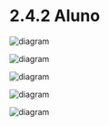 # 2.4.2 Aluno

![diagram](https://www.plantuml.com/plantuml/svg/0/fPJ1Ri8m38RlbVeE6LpO0JIk7Qf0av1sG-m1a4bSY9OcB75WFCyEUn1UR6axM3TQ2QsdsFBdFvR_A5D7OCddYYtdguVnE8xkQ8ivChS3ZWhMSUHUfTw1XPm19sDVwAYGmG6ToJ6EuYXPeCsaOZFbjKaOEBQOiJxXEoLhvGDYaHFeJUYo-EQbasHMcTTS6Wsgu7lBEGjtzmgrmHC8S6J1dkdJv-d3t1VSSbuCE7ZM3gsqp8Kv0uciB5wo6i7Haima1s5S2ScgiAeLQZX9yggwgWfRE86EszfSLSwXbGU22Wn12xCr5gePowY50f9xAK1WILwoDjg61Uwh6R_ZtsGS1Qk6mxJSR5XSUOo4EUXH-hFGlf8Qaus5u-F5LPQmoKHghhp0D3rtXgw63TyaqDGtKfXHqBmsu_-IGQxHhcwAVtpj97RbVoUrnZVIJV7w9Tsa5qTJr29yDN7q1G00)

![diagram](https://www.plantuml.com/plantuml/svg/0/ZP7FJW8n4CRlJVeE8rpmm0eIBYiXOCnwyK1s4wzaM0PexBROTXLy7Gy-WK_0YpbRWdyI3npQTFBzlczcqeaFw49TQSYpUQz_BSL5s515uBTOaiQ55Fv9cIqwh03BO5qHzfe0NydRYgIG8fsHMoaDKrqRcm9wc4sX7MWNqeMkwGSeb0zKuH4f_Y2Eoe1cpS6EdclbLR3pLMrAPGtgXc_b6V1uLxt-WC-mrJJkF2fVerPlwE21in6M1FdHV_WuV9A_RAnvrgpLAKXJp7E_c7TxGWQCt9DZ5HshBnPcTraKjyiLQxUeTl-8x1msi_3AtUuuzWAkYbX59r-G954QGbihG-dQuVxcUtj8OJJYWipIZyTIn8nHaiIfpdKCsE7KUXEIynj9CU4d_xqKNm00)

![diagram](https://www.plantuml.com/plantuml/svg/0/ZP8zJiD044PxIxx349fGn80KKPZ8YWjIMxP4QqtiILYntWtx0uJhKEG4d20NOxnMa04XKRZmp7kZ-KQxj0wDyvs4SbLVNS_vkucZC_T07O7TOKCIrt5a7uNQeS4Ei77QL6ul2V25hEueZjA2p4P8oALNEWMqKEHShOHrrE5GgEB8KEDGRTaqzEI55KxN6wyQeHNA7fgKA-0TBdc7IHp5qRH4wmoXEGd7m_63x4NFcj0IcgbxOJrAySQSKAreiDM6B5YzDXJGNtAvwbDESqc6uqFdMrJ70qBBcHqw_qND0-N8C3LqeCNHm7STI1oGUa3OkLFFWXLEpsVf3mUQ8RvEm8cxkWxDFcQHmsoMZH8LLIZyd7e2O94aOJaubq9HkZMultNqwjArz0GfB1RyGwgrMJQoaYGBmV-sX6gaRwctHYkUnFb_lEyx1tKywZyZucZ9k_EJZADF)

![diagram](https://www.plantuml.com/plantuml/svg/0/bL9BJW914DrFCdSeSOCBS482Yv5CM11MQ0X6jwIOAR1YJ_VOdmZUnhZm19w0Yzaz7-FAoAAxg-gzL_KgwPcngAqh1QmNcsIyIKRXJEBemZvHIM0gp4dWDexCCyiADPQ0kLNwtXu50RwIKIN5KReYlMC1SpOvIKife87LF8uqvHRbtdCrlJWsRDLcvsJEIg88fDvw0SdusW_sPzABepZgtwh2Wqkqf55S1TPwCHfxu96DGy5lUFeyVIWe29gv7SSRxo_vGAonBeac3bMrLywsl2JqkbEMTvo7LbzaQaGgIyP3xJA5WWVZJk-QLGrNxWThyZeCZbTp60oorcMuwxJ3cxTZJ5h6S9Xr_k1IiAHqh_5uO-bWqwrm12bCfonpuGhAib-YuFyyHRtNUPBA_Ol_QxM_53uXMPYWYAEP3_sF-mO0)

![diagram](https://www.plantuml.com/plantuml/svg/0/bLBDJW8n4BvlikzGyO87a91mO2KR3XjEQWX4hsRe3ZYnss8xZU3R60y-WK_0YzdkJ-8H3frqvlk-cM-QpXs3PLyfiLgyZCQJSAPfSiMlMA5mUv2eO9Ccxetq7YnK0YGRk-QZGW4Vw4o5QP8jqMv9YOASHCsO2N1YMQI9HScWTu5hyTsJ8pOlMwyb6GqgadghXGXJRyFKNfgaIV_1b05Hm6X1tKJAQZ6U1E2Pd0T5ds35sYYIn73wEVsY4mKgP2Z1TVImGF-U3aWMwf9gxh5gTiPponl5je-6QKiozlesDQ0Desiwc4vkGjxkM1hnvFpforA3xkjozBuin62GjtvZhDD67ME7JbjqECmxQ-9QaSPiP-5untZWRACyYapCPgIbyYNc-JzHj7wPeZ5vcQP-XtCbq_Es2GdgqaLHcip3DNoyFm00)

